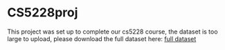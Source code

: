 # CS5228proj

This project was set up to complete our cs5228 course, the dataset is too large to upload, please download the full dataset here: [full dataset](https://github.com/BUPT-GAMMA/CompareNet_FakeNewsDetection/releases/tag/dataset)